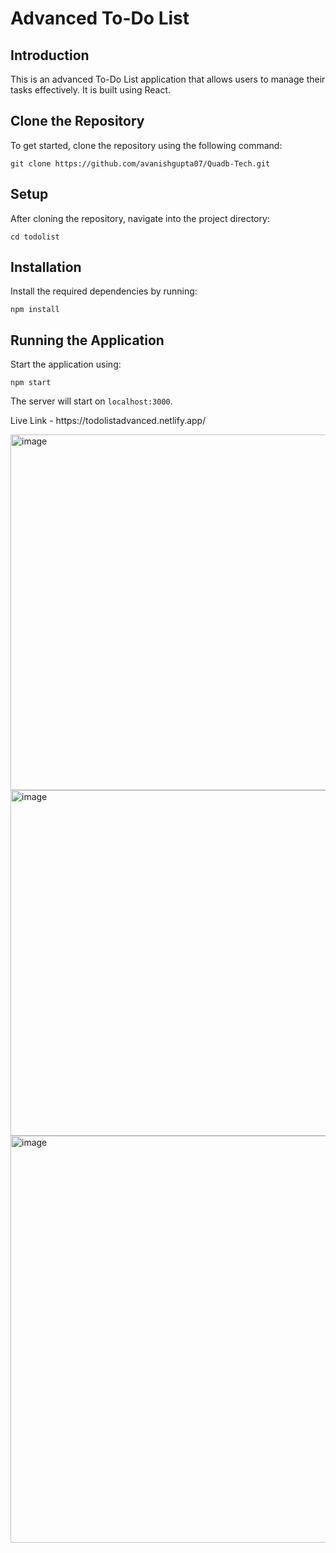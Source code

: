 
<body>
    <h1>Advanced To-Do List</h1>
    <h2>Introduction</h2>
    <p>This is an advanced To-Do List application that allows users to manage their tasks effectively. It is built using React.</p>
    <h2>Clone the Repository</h2>
    <p>To get started, clone the repository using the following command:</p>
    <pre><code>git clone https://github.com/avanishgupta07/Quadb-Tech.git</code></pre>
    <h2>Setup</h2>
    <p>After cloning the repository, navigate into the project directory:</p>
    <pre><code>cd todolist</code></pre>
    <h2>Installation</h2>
    <p>Install the required dependencies by running:</p>
    <pre><code>npm install</code></pre>
    <h2>Running the Application</h2>
    <p>Start the application using:</p>
    <pre><code>npm start</code></pre>
    <p>The server will start on <code>localhost:3000</code>.</p>
    <p> Live Link - https://todolistadvanced.netlify.app/ </p>


<img width="569" alt="image" src="https://github.com/user-attachments/assets/52af10fe-64e4-4061-9885-12b4acd80aad">
<img width="553" alt="image" src="https://github.com/user-attachments/assets/13b88ada-e83d-4303-8c40-998ca1f6f5f3">
<img width="651" alt="image" src="https://github.com/user-attachments/assets/965b065b-77bb-457c-91d8-6b808c3de00b">



